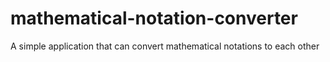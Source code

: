 # mathematical-notation-converter
A simple application that can convert mathematical notations to each other
